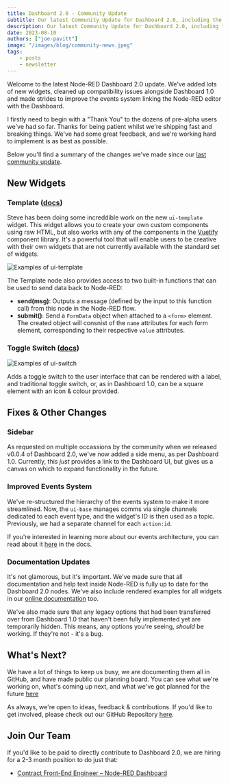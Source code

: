 ```yaml
---
title: Dashboard 2.0 - Community Update
subtitle: Our latest Community Update for Dashboard 2.0, including the latest new widgets, fixes and updates on what's next.
description: Our latest Community Update for Dashboard 2.0, including the latest new widgets, fixes and updates on what's next.
date: 2023-08-10
authors: ["joe-pavitt"]
image: "/images/blog/community-news.jpeg"
tags:
    - posts
    - newsletter
---
```


Welcome to the latest Node-RED Dashboard 2.0 update. We've added lots of new widgets, cleaned up compatibility issues alongside Dashboard 1.0 and made strides to improve the events system linking the Node-RED editor with the Dashboard.

<!--more-->

I firstly need to begin with a  "Thank You" to the dozens of pre-alpha users we've had so far. Thanks for being patient whilst we're shipping fast and breaking things. We've had some great feedback, and we're working hard to implement is as best as possible.

Below you'll find a summary of the changes we've made since our [last community update](/blog/2023/07/dashboard-0-1-release).

## New Widgets

### Template (<a href="https://flowforge.github.io/flowforge-nr-dashboard/nodes/widgets/ui-template.html" target="_blank">docs</a>)

Steve has been doing some increddible work on the new `ui-template` widget. This widget allows you to create your own custom components using raw HTML, but also works with any of the components in the [Vuetify](https://vuetifyjs.com/en/components/all/) component library. It's a powerful tool that will enable users to be creative with their own widgets that are not currently available with the standard set of widgets.

![Examples of ui-template](https://flowforge.github.io/flowforge-nr-dashboard/assets/ui-template.9d278589.png)

The Template node also provides access to two built-in functions that can be used to send data back to Node-RED:
- **send(msg)**: Outputs a message (defined by the input to this function call) from this node in the Node-RED flow.
- **submit()**: Send a `FormData` object when attached to a `<form>` element. The created object will consnist of the `name` attributes for each form element, corresponding to their respective `value` attributes.

### Toggle Switch (<a href="https://flowforge.github.io/flowforge-nr-dashboard/nodes/widgets/ui-switch.html" target="_blank">docs</a>)

![Examples of ui-switch](https://flowforge.github.io/flowforge-nr-dashboard/assets/ui-switch.fb5583c2.png)

Adds a toggle switch to the user interface that can be rendered with a label, and traditional toggle switch, or, as in Dashboard 1.0, can be a square element with an icon & colour provided.

## Fixes & Other Changes

### Sidebar

As requested on multiple occassions by the community when we released v0.0.4 of Dashboard 2.0, we've now added a side menu, as per Dashboard 1.0. Currently, this _just_ provides a link to the Dashboard UI, but gives us a canvas on which to expand functionality in the future.

### Improved Events System

We've re-structured the hierarchy of the events system to make it more streamlined. Now, the `ui-base` manages comms via single channels dedicated to each event type, and the widget's ID is then used as a topic. Previously, we had a separate channel for each `action:id`.

If you're interested in learning more about our events architecture, you can read about it [here](https://flowforge.github.io/flowforge-nr-dashboard/contributing/guides/events.html) in the docs.

### Documentation Updates

It's not glamorous, but it's important. We've made sure that all documentation and help text inside Node-RED is fully up to date for the Dashboard 2.0 nodes. We've also include rendered examples for all widgets in our [online documentation](https://flowforge.github.io/flowforge-nr-dashboard/) too.

We've also made sure that any legacy options that had been transferred over from Dashboard 1.0 that haven't been fully implemented yet are temporarily hidden. This means, any options you're seeing, _should_ be working. If they're not - it's a bug.

## What's Next?

We have a lot of things to keep us busy, we are documenting them all in GitHub, and have made public our planning board. You can see what we're working on, what's coming up next, and what we've got planned for the future [here]()

As always, we're open to ideas, feedback & contributions. If you'd like to get involved, please check out our GitHub Repository [here](https://github.com/flowforge/flowforge-nr-dashboard).

## Join Our Team

If you'd like to be paid to directly contribute to Dashboard 2.0, we are hiring for a 2-3 month position to do just that:

- [Contract Front-End Engineer – Node-RED Dashboard](https://boards.greenhouse.io/flowforge/jobs/4911532004)
